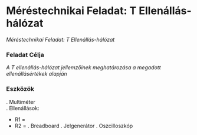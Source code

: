 # Méréstechnikai Feladat: T Ellenállás-hálózat  

*Méréstechnikai Feladat: T Ellenállás-hálózat*
### Feladat Célja  
*A T ellenállás-hálózat jellemzőinek meghatározása a megadott ellenállásértékek alapján*
### Eszközök

. Multiméter    
. Ellenállások:
  -  R1 =
  -  R2 =
. Breadboard
. Jelgenerátor
. Oszcilloszkóp
